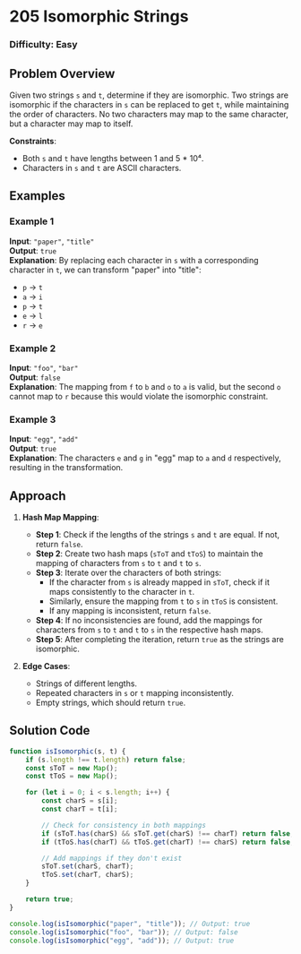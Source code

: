 # 205 Isomorphic Strings

### Difficulty: Easy

## Problem Overview

Given two strings `s` and `t`, determine if they are isomorphic. Two strings are isomorphic if the characters in `s` can be replaced to get `t`, while maintaining the order of characters. No two characters may map to the same character, but a character may map to itself.

**Constraints**:

-   Both `s` and `t` have lengths between 1 and 5 \* 10⁴.
-   Characters in `s` and `t` are ASCII characters.

## Examples

### Example 1

**Input**: `"paper"`, `"title"`  
**Output**: `true`  
**Explanation**: By replacing each character in `s` with a corresponding character in `t`, we can transform "paper" into "title":

-   `p` -> `t`
-   `a` -> `i`
-   `p` -> `t`
-   `e` -> `l`
-   `r` -> `e`

### Example 2

**Input**: `"foo"`, `"bar"`  
**Output**: `false`  
**Explanation**: The mapping from `f` to `b` and `o` to `a` is valid, but the second `o` cannot map to `r` because this would violate the isomorphic constraint.

### Example 3

**Input**: `"egg"`, `"add"`  
**Output**: `true`  
**Explanation**: The characters `e` and `g` in "egg" map to `a` and `d` respectively, resulting in the transformation.

## Approach

1. **Hash Map Mapping**:

    - **Step 1**: Check if the lengths of the strings `s` and `t` are equal. If not, return `false`.
    - **Step 2**: Create two hash maps (`sToT` and `tToS`) to maintain the mapping of characters from `s` to `t` and `t` to `s`.
    - **Step 3**: Iterate over the characters of both strings:
        - If the character from `s` is already mapped in `sToT`, check if it maps consistently to the character in `t`.
        - Similarly, ensure the mapping from `t` to `s` in `tToS` is consistent.
        - If any mapping is inconsistent, return `false`.
    - **Step 4**: If no inconsistencies are found, add the mappings for characters from `s` to `t` and `t` to `s` in the respective hash maps.
    - **Step 5**: After completing the iteration, return `true` as the strings are isomorphic.

2. **Edge Cases**:
    - Strings of different lengths.
    - Repeated characters in `s` or `t` mapping inconsistently.
    - Empty strings, which should return `true`.

## Solution Code

```javascript
function isIsomorphic(s, t) {
	if (s.length !== t.length) return false;
	const sToT = new Map();
	const tToS = new Map();

	for (let i = 0; i < s.length; i++) {
		const charS = s[i];
		const charT = t[i];

		// Check for consistency in both mappings
		if (sToT.has(charS) && sToT.get(charS) !== charT) return false;
		if (tToS.has(charT) && tToS.get(charT) !== charS) return false;

		// Add mappings if they don't exist
		sToT.set(charS, charT);
		tToS.set(charT, charS);
	}

	return true;
}

console.log(isIsomorphic("paper", "title")); // Output: true
console.log(isIsomorphic("foo", "bar")); // Output: false
console.log(isIsomorphic("egg", "add")); // Output: true
```
